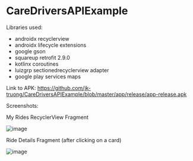 # CareDriversAPIExample

Libraries used:
- androidx recyclerview
- androidx lifecycle extensions
- google gson
- squareup retrofit 2.9.0
- kotlinx coroutines
- luizgrp sectionedrecyclerview adapter
- google play services maps

Link to APK: 
https://github.com/jk-truong/CareDriversAPIExample/blob/master/app/release/app-release.apk

Screenshots:

My Rides RecyclerView Fragment

![image](https://user-images.githubusercontent.com/41808114/138780470-fa8edf79-ac32-4558-bc10-adb23aac8bbe.png)

Ride Details Fragment (after clicking on a card)

![image](https://user-images.githubusercontent.com/41808114/138780607-135a82ec-042e-4cf0-92c2-a3f5462001d8.png)


